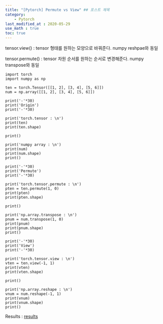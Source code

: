 ```yaml
---
title: "[Pytorch] Permute vs View" ## 포스트 제목
category:       
    - Pytorch
last_modified_at : 2020-05-29
use_math : true
toc: true
---
```


tensor.view() : tensor 형태를 원하는 모양으로 바꿔준다.
numpy reshpae와 동일

tensor.permute() : tensor 차원 순서를 원하는 순서로 변경해준다.
numpy transpose와 동일

```
import torch
import numpy as np

ten = torch.Tensor([[1, 2], [3, 4], [5, 6]])
num = np.array([[1, 2], [3, 4], [5, 6]])

print('-'*30)
print('Origin')
print('-'*30)

print('torch.tensor : \n')
print(ten)
print(ten.shape)

print()

print('numpy array : \n')
print(num)
print(num.shape)
print()

print('-'*30)
print('Permute')
print('-'*30)

print('torch.tensor.permute : \n')
pten = ten.permute(1, 0)
print(pten)
print(pten.shape)

print()

print('np.array.transpose : \n')
pnum = num.transpose(1, 0)
print(pnum)
print(pnum.shape)
print()

print('-'*30)
print('View')
print('-'*30)

print('torch.tensor.view : \n')
vten = ten.view(-1, 1)
print(vten)
print(vten.shape)

print()

print('np.array.reshape : \n')
vnum = num.reshape(-1, 1)
print(vnum)
print(vnum.shape)
print()
```

Results :
[results](/assets/images/2020-05-29-view_permute.PNG)


